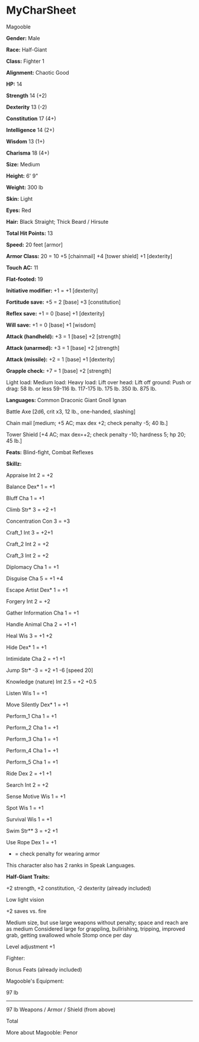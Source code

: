 # MyCharSheet

Magooble

**Gender:** Male 

**Race:** Half-Giant 

**Class:** Fighter 1

**Alignment:** Chaotic Good

**HP:** 14

**Strength**	14	(+2)

**Dexterity**	13	(-2)

**Constitution**	17	(4+)

**Intelligence**	14	(2+)

**Wisdom**	13	(1+)

**Charisma**	18	(4+)

**Size:**	Medium

**Height:**	6' 9"

**Weight:**	300 lb

**Skin:**	Light

**Eyes:**	Red

**Hair:**	Black Straight; Thick Beard / Hirsute

**Total Hit Points:** 13

**Speed:** 20 feet [armor]

**Armor Class:** 20 = 10 +5 [chainmail] +4 [tower shield] +1 [dexterity]

**Touch AC:** 11

**Flat-footed:** 19

**Initiative modifier:**	+1	= +1 [dexterity]

**Fortitude save:**	+5	= 2 [base] +3 [constitution]

**Reflex save:**	+1	= 0 [base] +1 [dexterity]

**Will save:**	+1	= 0 [base] +1 [wisdom]

**Attack (handheld):**	+3	= 1 [base] +2 [strength]

**Attack (unarmed):**	+3	= 1 [base] +2 [strength]

**Attack (missile):**	+2	= 1 [base] +1 [dexterity]

**Grapple check:**	+7	= 1 [base] +2 [strength]

Light load:
Medium load:
Heavy load:
Lift over head:
Lift off ground:
Push or drag:
58 lb. or less
59-116 lb.
117-175 lb.
175 lb.
350 lb.
875 lb.

**Languages:**	Common Draconic Giant Gnoll Ignan

Battle Axe [2d6, crit x3, 12 lb., one-handed, slashing]

Chain mail [medium; +5 AC; max dex +2; check penalty -5; 40 lb.]

Tower Shield [+4 AC; max dex=+2; check penalty -10; hardness 5; hp 20; 45 lb.]

**Feats:** Blind-fight, Combat Reflexes	

**Skillz:**

Appraise	Int	2 =	+2

Balance	Dex*	1 =	+1

Bluff	Cha	1 =	+1

Climb	Str*	3 =	+2 +1	

Concentration	Con	3 =	+3

Craft_1	Int	3 =	+2+1	

Craft_2	Int	2 =	+2

Craft_3	Int	2 =	+2

Diplomacy	Cha	1 =	+1

Disguise	Cha	5 =	+1 +4	

Escape Artist	Dex*	1 =	+1

Forgery	Int	2 =	+2

Gather Information	Cha	1 =	+1

Handle Animal	Cha	2 =	+1 +1	

Heal	Wis	3 =	+1 +2	

Hide	Dex*	1 =	+1

Intimidate	Cha	2 =	+1 +1	

Jump	Str*	-3 =	+2 +1	-6 [speed 20]

Knowledge (nature)	Int	2.5 =	+2 +0.5	

Listen	Wis	1 =	+1

Move Silently	Dex*	1 =	+1

Perform_1	Cha	1 =	+1

Perform_2	Cha	1 =	+1

Perform_3	Cha	1 =	+1

Perform_4	Cha	1 =	+1

Perform_5	Cha	1 =	+1

Ride	Dex	2 =	+1 +1	

Search	Int	2 =	+2

Sense Motive	Wis	1 =	+1

Spot	Wis	1 =	+1

Survival	Wis	1 =	+1

Swim	Str**	3 =	+2 +1	

Use Rope	Dex	1 =	+1

* = check penalty for wearing armor

This character also has 2 ranks in Speak Languages.

**Half-Giant Traits:**

+2 strength, +2 constitution, -2 dexterity (already included)

Low light vision

+2 saves vs. fire

Medium size, but use large weapons without penalty; space and reach are as medium
Considered large for grappling, bullrishing, tripping, improved grab, getting swallowed whole
Stomp once per day

Level adjustment +1


Fighter:

Bonus Feats (already included)
	
Magooble's Equipment:

97 lb
_____
97 lb	Weapons / Armor / Shield (from above)

Total

More about Magooble:
Penor
